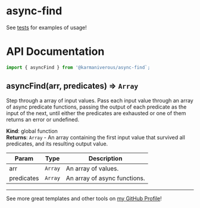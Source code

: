 # async-find

See [tests](/src/export/asyncFind/asyncFind.test.mjs) for examples of usage!

# API Documentation

```js
import { asyncFind } from '@karmaniverous/async-find`;
```

<a name="asyncFind"></a>

## asyncFind(arr, predicates) ⇒ <code>Array</code>
Step through a array of input values. Pass each input value through anarray of async predicate functions, passing the output of each predicateas the input of the next, until either the predicates are exhausted or oneof them returns an error or undefined.

**Kind**: global function  
**Returns**: <code>Array</code> - An array containing the first input value that survived allpredicates, and its resulting output value.  

| Param | Type | Description |
| --- | --- | --- |
| arr | <code>Array</code> | An array of values. |
| predicates | <code>Array</code> | An array of async functions. |


---

See more great templates and other tools on
[my GitHub Profile](https://github.com/karmaniverous)!

